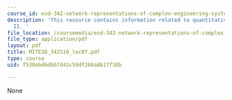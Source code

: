 ```yaml
---
course_id: esd-342-network-representations-of-complex-engineering-systems-spring-2010
description: 'This resource contains information related to quantitative network fundamentals
  II. '
file_location: /coursemedia/esd-342-network-representations-of-complex-engineering-systems-spring-2010/f530ebd6db67d41c59df260a8b17f30b_MITESD_342S10_lec07.pdf
file_type: application/pdf
layout: pdf
title: MITESD_342S10_lec07.pdf
type: course
uid: f530ebd6db67d41c59df260a8b17f30b

---
```

None